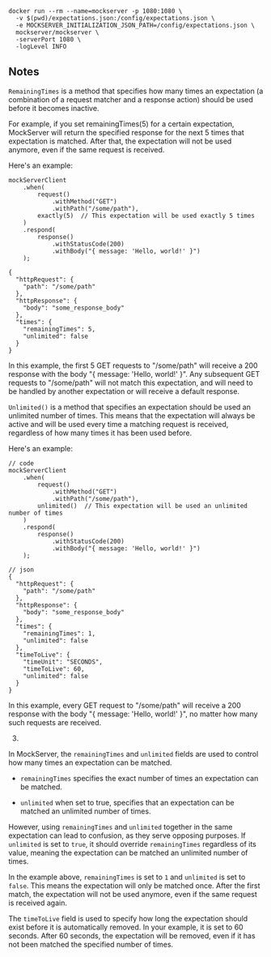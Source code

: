 ##

```
docker run --rm --name=mockserver -p 1080:1080 \
  -v $(pwd)/expectations.json:/config/expectations.json \
  -e MOCKSERVER_INITIALIZATION_JSON_PATH=/config/expectations.json \
  mockserver/mockserver \
  -serverPort 1080 \
  -logLevel INFO
```

## Notes

`RemainingTimes` is a method that specifies how many times an expectation (a combination of a request matcher and a response action) should be used before it becomes inactive.

For example, if you set remainingTimes(5) for a certain expectation, MockServer will return the specified response for the next 5 times that expectation is matched. After that, the expectation will not be used anymore, even if the same request is received.

Here's an example:

```
mockServerClient
    .when(
        request()
            .withMethod("GET")
            .withPath("/some/path"),
        exactly(5)  // This expectation will be used exactly 5 times
    )
    .respond(
        response()
            .withStatusCode(200)
            .withBody("{ message: 'Hello, world!' }")
    );
```

```
{
  "httpRequest": {
    "path": "/some/path"
  },
  "httpResponse": {
    "body": "some_response_body"
  },
  "times": {
    "remainingTimes": 5,
    "unlimited": false
  }
}
```

In this example, the first 5 GET requests to "/some/path" will receive a 200 response with the body "{ message: 'Hello, world!' }". Any subsequent GET requests to "/some/path" will not match this expectation, and will need to be handled by another expectation or will receive a default response.

`Unlimited()` is a method that specifies an expectation should be used an unlimited number of times. This means that the expectation will always be active and will be used every time a matching request is received, regardless of how many times it has been used before.

Here's an example:

```
// code
mockServerClient
    .when(
        request()
            .withMethod("GET")
            .withPath("/some/path"),
        unlimited()  // This expectation will be used an unlimited number of times
    )
    .respond(
        response()
            .withStatusCode(200)
            .withBody("{ message: 'Hello, world!' }")
    );
```

```
// json
{
  "httpRequest": {
    "path": "/some/path"
  },
  "httpResponse": {
    "body": "some_response_body"
  },
  "times": {
    "remainingTimes": 1,
    "unlimited": false
  },
  "timeToLive": {
    "timeUnit": "SECONDS",
    "timeToLive": 60,
    "unlimited": false
  }
}
```

In this example, every GET request to "/some/path" will receive a 200 response with the body "{ message: 'Hello, world!' }", no matter how many such requests are received.

3.
In MockServer, the `remainingTimes` and `unlimited` fields are used to control how many times an expectation can be matched.

* `remainingTimes` specifies the exact number of times an expectation can be matched.

* `unlimited` when set to true, specifies that an expectation can be matched an unlimited number of times.

However, using `remainingTimes` and `unlimited` together in the same expectation can lead to confusion, as they serve opposing purposes. If `unlimited` is set to `true`, it should override `remainingTimes` regardless of its value, meaning the expectation can be matched an unlimited number of times.

In the example above, `remainingTimes` is set to `1` and `unlimited` is set to `false`. This means the expectation will only be matched once. After the first match, the expectation will not be used anymore, even if the same request is received again.

The `timeToLive` field is used to specify how long the expectation should exist before it is automatically removed. In your example, it is set to 60 seconds. After 60 seconds, the expectation will be removed, even if it has not been matched the specified number of times.